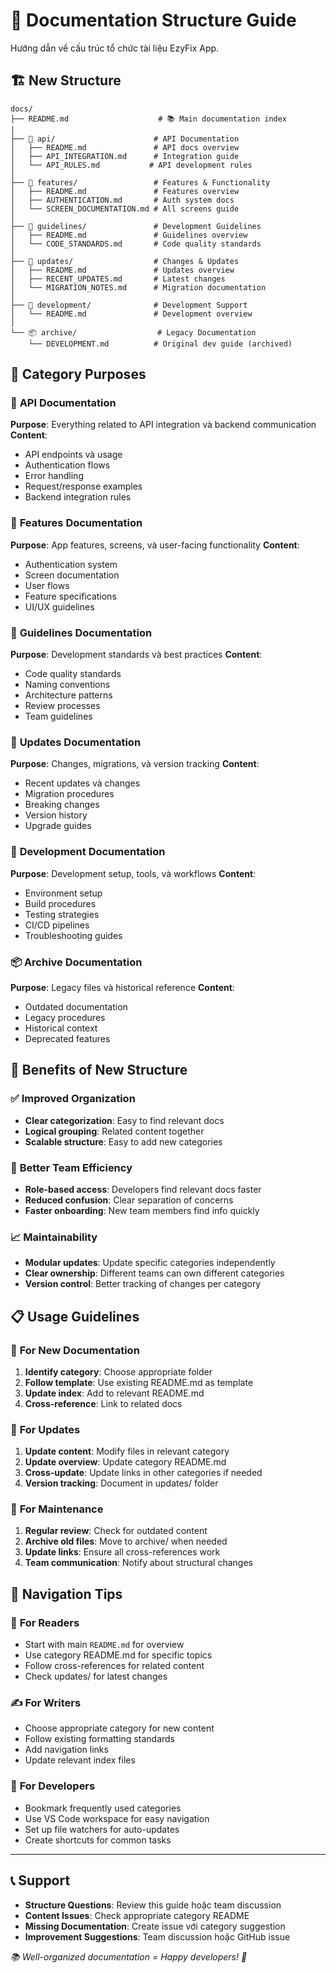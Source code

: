 # 📁 Documentation Structure Guide

Hướng dẫn về cấu trúc tổ chức tài liệu EzyFix App.

## 🏗️ New Structure

```
docs/
├── README.md                    # 📚 Main documentation index
│
├── 🔗 api/                      # API Documentation
│   ├── README.md               # API docs overview
│   ├── API_INTEGRATION.md      # Integration guide
│   └── API_RULES.md           # API development rules
│
├── 📱 features/                 # Features & Functionality
│   ├── README.md               # Features overview
│   ├── AUTHENTICATION.md       # Auth system docs
│   └── SCREEN_DOCUMENTATION.md # All screens guide
│
├── 📏 guidelines/               # Development Guidelines
│   ├── README.md               # Guidelines overview
│   └── CODE_STANDARDS.md       # Code quality standards
│
├── 🔄 updates/                  # Changes & Updates
│   ├── README.md               # Updates overview
│   ├── RECENT_UPDATES.md       # Latest changes
│   └── MIGRATION_NOTES.md      # Migration documentation
│
├── 🔧 development/              # Development Support
│   └── README.md               # Development overview
│
└── 📦 archive/                  # Legacy Documentation
    └── DEVELOPMENT.md          # Original dev guide (archived)
```

## 🎯 Category Purposes

### 🔗 **API Documentation**
**Purpose**: Everything related to API integration và backend communication
**Content**: 
- API endpoints và usage
- Authentication flows
- Error handling
- Request/response examples
- Backend integration rules

### 📱 **Features Documentation**
**Purpose**: App features, screens, và user-facing functionality
**Content**:
- Authentication system
- Screen documentation
- User flows
- Feature specifications
- UI/UX guidelines

### 📏 **Guidelines Documentation**
**Purpose**: Development standards và best practices
**Content**:
- Code quality standards
- Naming conventions
- Architecture patterns
- Review processes
- Team guidelines

### 🔄 **Updates Documentation**
**Purpose**: Changes, migrations, và version tracking
**Content**:
- Recent updates và changes
- Migration procedures
- Breaking changes
- Version history
- Upgrade guides

### 🔧 **Development Documentation**
**Purpose**: Development setup, tools, và workflows
**Content**:
- Environment setup
- Build procedures
- Testing strategies
- CI/CD pipelines
- Troubleshooting guides

### 📦 **Archive Documentation**
**Purpose**: Legacy files và historical reference
**Content**:
- Outdated documentation
- Legacy procedures
- Historical context
- Deprecated features

## 🎨 Benefits of New Structure

### ✅ **Improved Organization**
- **Clear categorization**: Easy to find relevant docs
- **Logical grouping**: Related content together
- **Scalable structure**: Easy to add new categories

### 🚀 **Better Team Efficiency**
- **Role-based access**: Developers find relevant docs faster
- **Reduced confusion**: Clear separation of concerns
- **Faster onboarding**: New team members find info quickly

### 📈 **Maintainability**
- **Modular updates**: Update specific categories independently
- **Clear ownership**: Different teams can own different categories
- **Version control**: Better tracking of changes per category

## 📋 Usage Guidelines

### 🎯 **For New Documentation**
1. **Identify category**: Choose appropriate folder
2. **Follow template**: Use existing README.md as template
3. **Update index**: Add to relevant README.md
4. **Cross-reference**: Link to related docs

### 🔄 **For Updates**
1. **Update content**: Modify files in relevant category
2. **Update overview**: Update category README.md
3. **Cross-update**: Update links in other categories if needed
4. **Version tracking**: Document in updates/ folder

### 🧹 **For Maintenance**
1. **Regular review**: Check for outdated content
2. **Archive old files**: Move to archive/ when needed
3. **Update links**: Ensure all cross-references work
4. **Team communication**: Notify about structural changes

## 🚀 Navigation Tips

### 📖 **For Readers**
- Start with main `README.md` for overview
- Use category README.md for specific topics
- Follow cross-references for related content
- Check updates/ for latest changes

### ✍️ **For Writers**
- Choose appropriate category for new content
- Follow existing formatting standards
- Add navigation links
- Update relevant index files

### 🔧 **For Developers**
- Bookmark frequently used categories
- Use VS Code workspace for easy navigation
- Set up file watchers for auto-updates
- Create shortcuts for common tasks

---

## 📞 Support

- **Structure Questions**: Review this guide hoặc team discussion
- **Content Issues**: Check appropriate category README
- **Missing Documentation**: Create issue với category suggestion
- **Improvement Suggestions**: Team discussion hoặc GitHub issue

*📚 Well-organized documentation = Happy developers! 🎉*